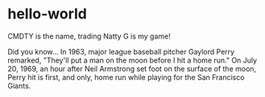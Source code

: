 # hello-world

CMDTY is the name, trading Natty G is my game!

Did you know...
In 1963, major league baseball pitcher Gaylord Perry remarked, "They'll put a man on the moon before I hit a home run." On July 20, 1969, an hour after Neil Armstrong set foot on the surface of the moon, Perry hit is first, and only, home run while playing for the San Francisco Giants.
